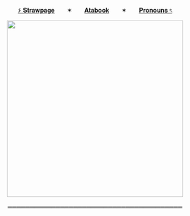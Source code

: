 <p align="center">
  <a href="https://dea4dpool.straw.page">۶ 𝐒𝐭𝐫𝐚𝐰𝐩𝐚𝐠𝐞</a>  ✶  <a href="https://deepinkman.atabook.org">𝐀𝐭𝐚𝐛𝐨𝐨𝐤</a>  ✶  <a href="https://pronouns.cc/@deepinkman">𝐏𝐫𝐨𝐧𝐨𝐮𝐧𝐬 ৎ</a>

<p align="center">
  <img src="https://pa1.aminoapps.com/5830/e89c6954342d6dbb7f90032fe0d24801d731eae5_hq.gif" alt=""Lets Dance"" width="400" />
</p>

<p align="center">
  ════════════════════════════════════════
</p>
